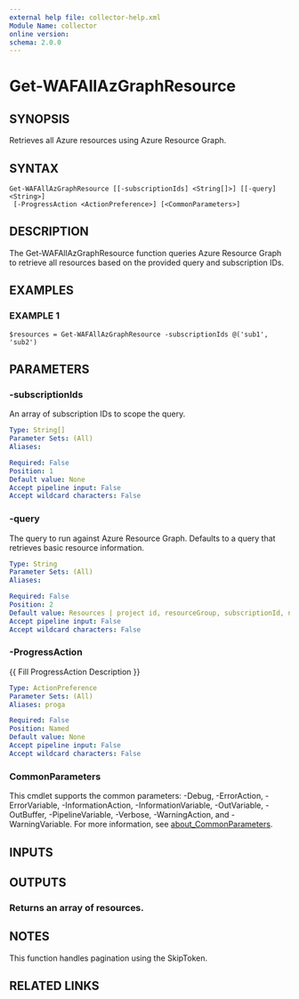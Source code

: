 ```yaml
---
external help file: collector-help.xml
Module Name: collector
online version:
schema: 2.0.0
---
```


# Get-WAFAllAzGraphResource

## SYNOPSIS
Retrieves all Azure resources using Azure Resource Graph.

## SYNTAX

```
Get-WAFAllAzGraphResource [[-subscriptionIds] <String[]>] [[-query] <String>]
 [-ProgressAction <ActionPreference>] [<CommonParameters>]
```

## DESCRIPTION
The Get-WAFAllAzGraphResource function queries Azure Resource Graph to retrieve all resources based on the provided query and subscription IDs.

## EXAMPLES

### EXAMPLE 1
```
$resources = Get-WAFAllAzGraphResource -subscriptionIds @('sub1', 'sub2')
```

## PARAMETERS

### -subscriptionIds
An array of subscription IDs to scope the query.

```yaml
Type: String[]
Parameter Sets: (All)
Aliases:

Required: False
Position: 1
Default value: None
Accept pipeline input: False
Accept wildcard characters: False
```

### -query
The query to run against Azure Resource Graph.
Defaults to a query that retrieves basic resource information.

```yaml
Type: String
Parameter Sets: (All)
Aliases:

Required: False
Position: 2
Default value: Resources | project id, resourceGroup, subscriptionId, name, type, location
Accept pipeline input: False
Accept wildcard characters: False
```

### -ProgressAction
{{ Fill ProgressAction Description }}

```yaml
Type: ActionPreference
Parameter Sets: (All)
Aliases: proga

Required: False
Position: Named
Default value: None
Accept pipeline input: False
Accept wildcard characters: False
```

### CommonParameters
This cmdlet supports the common parameters: -Debug, -ErrorAction, -ErrorVariable, -InformationAction, -InformationVariable, -OutVariable, -OutBuffer, -PipelineVariable, -Verbose, -WarningAction, and -WarningVariable. For more information, see [about_CommonParameters](http://go.microsoft.com/fwlink/?LinkID=113216).

## INPUTS

## OUTPUTS

### Returns an array of resources.
## NOTES
This function handles pagination using the SkipToken.

## RELATED LINKS
